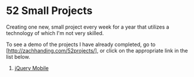# 52 Small Projects

Creating one new, small project every week for a year that utilizes a technology of which I'm not very skilled.

To see a demo of the projects I have already completed, go to [http://zachhanding.com/52projects/], or click on the appropriate link in the list below.

1. [jQuery Mobile](http://zachhanding.com/52projects/1-jquery-mobile/)